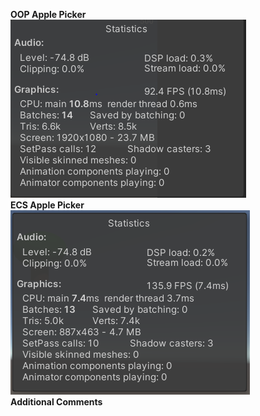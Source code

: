 **OOP Apple Picker**  
![OOP Image](ECSvOOP_Images/ApplePickerOOP.PNG)  
**ECS Apple Picker**  
![ECS Image](ECSvOOP_Images/ApplePickerECS.PNG)  
**Additional Comments**  
